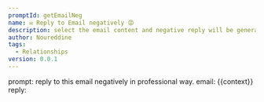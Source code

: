 ```yaml
---
promptId: getEmailNeg
name: ✉️ Reply to Email negatively 😡
description: select the email content and negative reply will be generated
author: Noureddine
tags:
  - Relationships
version: 0.0.1
---
```

prompt:
reply to this email negatively in professional way. 
email: 
{{context}}
reply: